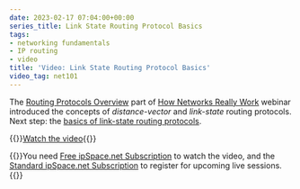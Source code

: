 ```yaml
---
date: 2023-02-17 07:04:00+00:00
series_title: Link State Routing Protocol Basics
tags:
- networking fundamentals
- IP routing
- video
title: 'Video: Link State Routing Protocol Basics'
video_tag: net101
---
```

The [Routing Protocols Overview](/2022/11/video-routing-protocols-overview.html) part of [How Networks Really Work](https://www.ipspace.net/How_Networks_Really_Work) webinar introduced the concepts of _distance-vector_ and _link-state_ routing protocols. Next step: the [basics of link-state routing protocols](https://my.ipspace.net/bin/get/Net101/RP2.1%20-%20Link%20State%20Routing%20Protocol%20Basics.mp4?doccode=Net101).

{{<jump>}}[Watch the video](https://my.ipspace.net/bin/get/Net101/RP2.1%20-%20Link%20State%20Routing%20Protocol%20Basics.mp4?doccode=Net101){{</jump>}}

{{<note free>}}You need [Free ipSpace.net Subscription](https://www.ipspace.net/Subscription/Free) to watch the video, and the [Standard ipSpace.net Subscription](https://www.ipspace.net/Subscription/) to register for upcoming live sessions.{{</note>}}
